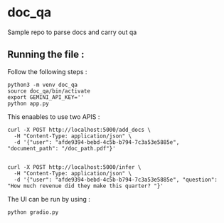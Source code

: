 # doc_qa
Sample repo to parse docs and carry out qa


## Running the file : 

Follow the following steps : 

```
python3 -m venv doc_qa
source doc_qa/bin/activate 
export GEMINI_API_KEY=''
python app.py
```

This enaables to use two APIS : 

```
curl -X POST http://localhost:5000/add_docs \
  -H "Content-Type: application/json" \
  -d '{"user": "afde9394-bebd-4c5b-b794-7c3a53e5885e", "document_path": "/doc_path.pdf"}'
```

```

curl -X POST http://localhost:5000/infer \
  -H "Content-Type: application/json" \
  -d '{"user": "afde9394-bebd-4c5b-b794-7c3a53e5885e", "question": "How much revenue did they make this quarter? "}'

```


The UI can be run by using :

```
python gradio.py
```
